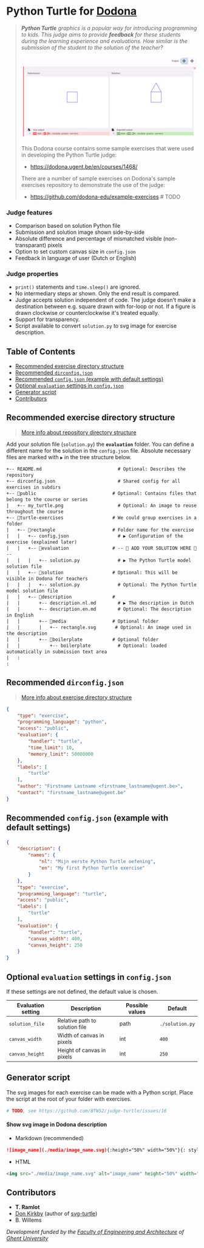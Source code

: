 # Python Turtle for [Dodona](https://dodona.ugent.be/)

> ***Python Turtle** graphics is a popular way for introducing programming to kids. This judge aims to provide **feedback** for these students during the learning experience and evaluations. How similar is the submission of the student to the solution of the teacher?*
>
> ![Python Turtle judge demo](judge-turtle2.png)
>
> This Dodona course contains some sample exercises that were used in developing the Python Turtle judge:
>
> * <https://dodona.ugent.be/en/courses/1468/>
>
> There are a number of sample exercises on Dodona's sample exercises repository to demonstrate the use of the judge:
>
> * <https://github.com/dodona-edu/example-exercises>  # TODO
>

### Judge features

* Comparison based on solution Python file
* Submission and solution image shown side-by-side
* Absolute difference and percentage of mismatched visible (non-transparant) pixels
* Option to set custom canvas size in `config.json`
* Feedback in language of user (Dutch or English)

### Judge properties

* `print()` statements and `time.sleep()` are ignored.
* No intermediary steps ar shown. Only the end result is compared.
* Judge accepts solution independent of code. The judge doesn't make a destination between e.g. square drawn with for-loop or not. If a figure is drawn clockwise or counterclockwise it's treated equally.
* Support for transparency.
* Script available to convert `solution.py` to svg image for exercise description.

## Table of Contents

* [Recommended exercise directory structure](#recommended-exercise-directory-structure)
* [Recommended `dirconfig.json`](#recommended-dirconfigjson)
* [Recommended `config.json` (example with default settings)](#recommended-configjson-example-with-default-settings)
* [Optional `evaluation` settings in `config.json`](#optional-evaluation-settings-in-configjson)
* [Generator script](#generator-script)
* [Contributors](#contributors)

## Recommended exercise directory structure

> [More info about repository directory structure](https://docs.dodona.be/en/references/repository-directory-structure/#example-of-a-valid-repository-structure)

Add your solution file (`solution.py`) the **`evaluation`** folder. You can define a different name for the solution in the `config.json` file. Absolute
necessary files are marked with `▶` in the tree structure below.

```text
+-- README.md                            # Optional: Describes the repository
+-- dirconfig.json                       # Shared config for all exercises in subdirs
+-- 📂public                            # Optional: Contains files that belong to the course or series
|   +-- my_turtle.png                    # Optional: An image to reuse throughout the course
+-- 📂turtle-exercises                  # We could group exercises in a folder
|   +-- 📂rectangle                     # Folder name for the exercise
|   |   +-- config.json                  # ▶ Configuration of the exercise (explained later)
|   |   +-- 📂evaluation                # -- 🔽️ ADD YOUR SOLUTION HERE 🔽 --
|   |   |   +-- solution.py              # ▶ The Python Turtle model solution file
|   |   +-- 📂solution                  # Optional: This will be visible in Dodona for teachers
|   |   |   +-- solution.py              # Optional: The Python Turtle model solution file
|   |   +-- 📂description               #
|   |       +-- description.nl.md        # ▶ The description in Dutch
|   |       +-- description.en.md        # Optional: The description in English
|   |       +-- 📂media                 # Optional folder
|   |       |   +-- rectangle.svg       # Optional: An image used in the description
|   |       +-- 📂boilerplate           # Optional folder
|   |           +-- boilerplate          # Optional: loaded automatically in submission text area
|   :
:
```

## Recommended `dirconfig.json`

> [More info about exercise directory structure](https://docs.dodona.be/en/references/exercise-directory-structure/)

```json
{
    "type": "exercise",
    "programming_language": "python",
    "access": "public",
    "evaluation": {
        "handler": "turtle",
        "time_limit": 10,
        "memory_limit": 50000000
    },
    "labels": [
        "turtle"
    ],
    "author": "Firstname Lastname <firstname_lastname@ugent.be>",
    "contact": "firstname_lastname@ugent.be"
}
```

## Recommended `config.json` (example with default settings)

```json
{
    "description": {
        "names": {
            "nl": "Mijn eerste Python Turtle oefening",
            "en": "My first Python Turtle exercise"
        }
    },
    "type": "exercise",
    "programming_language": "turtle",
    "access": "public",
    "labels": [
        "turtle"
    ],
    "evaluation": {
        "handler": "turtle",
        "canvas_width": 400,
        "canvas_height": 250
    }
}
```

## Optional `evaluation` settings in `config.json`

If these settings are not defined, the default value is chosen.

| Evaluation setting | Description                    | Possible values | Default         |
|--------------------|--------------------------------|-----------------|-----------------|
| `solution_file`    | Relative path to solution file | path            | `./solution.py` |
| `canvas_width`     | Width of canvas in pixels      | int             | `400`           |
| `canvas_height`    | Height of canvas in pixels     | int             | `250`           |

## Generator script

The svg images for each exercise can be made with a Python script. Place the script at the root of your folder with exercises.

````python
# TODO, see https://github.com/BTWS2/judge-turtle/issues/16
````

#### Show svg image in Dodona description

* Markdown (recommended)

```markdown
![image_name](./media/image_name.svg){:height="50%" width="50%"}{: style="border-style: inset"}
```

* HTML

```html
<img src="./media/image_name.svg" alt="image_name" height="50%" width="50%" style="border-style: inset">
```

## Contributors

* **T. Ramlot**
* [Don Kirkby](https://donkirkby.github.io/) (author of [svg-turtle](https://github.com/donkirkby/svg-turtle))
* B. Willems

*Development funded by the [Faculty of Engineering and Architecture](https://www.ugent.be/ea/en)
of [Ghent University](https://www.ugent.be/en)*
